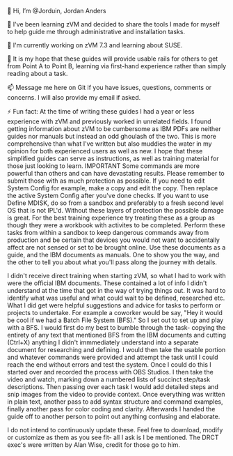 👋 Hi, I’m @Jorduin, Jordan Anders

👀 I've been learning zVM and decided to share the tools I made for myself to help guide me through administrative and installation tasks.

🌱 I'm currently working on zVM 7.3 and learning about SUSE.

💞️ It is my hope that these guides will provide usable rails for others to get from Point A to Point B, learning via first-hand experience rather than simply reading about a task.

📫 Message me here on Git if you have issues, questions, comments or concerns. I will also provide my email if asked.

⚡ Fun fact: At the time of writing these guides I had a year or less experience with zVM and previously worked in unrelated fields. I found getting information about zVM to be cumbersome as IBM PDFs are neither guides nor manuals but instead an odd ghoulash of the two.
This is more comprehensive than what I've written but also muddies the water in my opinion for both experienced users as well as new. I hope that these simplified guides can serve as instructions, as well as training material for those just looking to learn. IMPORTANT
Some commands are more powerful than others and can have devastating results. Please remember to submit those with as much protection as possible. If you need to edit System Config for example, make a copy and edit the copy. Then replace the active System Config after
you've done checks. If you want to use Define MDISK, do so from a sandbox and preferably to a fresh second level OS that is not IPL'd. Without these layers of protection the possible damage is great.
For the best training experience try treating these as a group as though they were a workbook with activites to be completed. Perform these tasks from within a sandbox to keep dangerous commands away from production and be certain that devices you would not want to
accidentally affect are not sensed or set to be brought online. Use these documents as a guide, and the IBM documents as manuals. One to show you the way, and the other to tell you about what you'll pass along the journey with details.

I didn't receive direct training when starting zVM, so what I had to work with were the official IBM documents. These contained a lot of info I didn't understand at the time that got in the way of trying things out. It was hard to identify what was useful and what could
wait to be defined, researched etc. What I did get were helpful suggestions and advice for tasks to perform or projects to undertake. For example a coworker would be say, "Hey it would be cool if we had a Batch File System (BFS)." So I set out to set up and play with a
BFS. I would first do my best to bumble through the task- copying the entirety of any text that mentioned BFS from the IBM documents and cutting (Ctrl+X) anything I didn't immmediately understand into a separate document for researching and defining. I would then take the
usable portion and whatever commands were provided and attempt the task until I could reach the end without errors and test the system. Once I could do this I started over and recorded the process with OBS Studios. I then take the video and watch, marking down a numbered
lists of succinct step/task descriptions. Then passing over each task I would add detailed steps and snip images from the video to provide context. Once everything was written in plain text, another pass to add syntax structure and command examples, finally another pass
for color coding and clarity. Afterwards I handed the guide off to another person to point out anything confusing and elaborate.

I do not intend to continuously update these. Feel free to download, modify or customize as them as you see fit- all I ask is I be mentioned. The DRCT exec's were written by Alan Wise, credit for those go to him.

